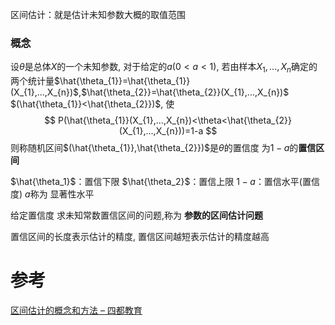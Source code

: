 
区间估计：就是估计未知参数大概的取值范围

### 概念
设$\theta$是总体$X$的一个未知参数, 对于给定的$a(0<a<1)$, 若由样本$X_{1},...,X_{n}$确定的两个统计量$\hat{\theta_{1}}=\hat{\theta_{1}}(X_{1},...,X_{n})$,$\hat{\theta_{2}}=\hat{\theta_{2}}(X_{1},...,X_{n})$ $(\hat{\theta_{1}}<\hat{\theta_{2}})$, 使
$$
P(\hat{\theta_{1}}(X_{1},...,X_{n})<\theta<\hat{\theta_{2}}(X_{1},...,X_{n}))=1-a
$$
则称随机区间$(\hat{\theta_{1}},\hat{\theta_{2}})$是$\theta$的置信度 为$1-a$的**置信区间**

$\hat{\theta_1}$：置信下限
$\hat{\theta_2}$：置信上限
$1-a$：置信水平(置信度)
$a$称为 显著性水平


给定置信度 求未知常数置信区间的问题,称为 **参数的区间估计问题**

置信区间的长度表示估计的精度, 置信区间越短表示估计的精度越高


# 参考
[区间估计的概念和方法 – 四都教育](https://www.sudoedu.com/%e6%a6%82%e7%8e%87%e7%bb%9f%e8%ae%a1%e8%a7%86%e9%a2%91%e8%af%be%e7%a8%8b/%e5%8f%82%e6%95%b0%e4%bc%b0%e8%ae%a1/%e5%8c%ba%e9%97%b4%e4%bc%b0%e8%ae%a1%e7%9a%84%e6%a6%82%e5%bf%b5%e5%92%8c%e6%96%b9%e6%b3%95/)
